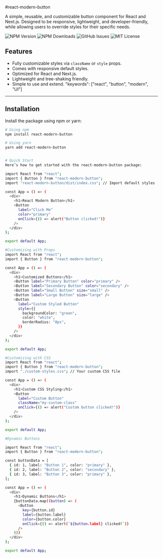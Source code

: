 #react-modern-button

A simple, reusable, and customizable button component for React and Next.js. Designed to be responsive, lightweight, and developer-friendly, while allowing users to override styles for their specific needs.


![NPM Version](https://img.shields.io/npm/v/react-modern-button)
![NPM Downloads](https://img.shields.io/npm/dt/react-modern-button)
![GitHub Issues](https://img.shields.io/github/issues/subodh001/react-modern-button)
![MIT License](https://img.shields.io/github/license/subodh001/react-modern-button)


## Features

- Fully customizable styles via `className` or `style` props.
- Comes with responsive default styles.
- Optimized for React and Next.js.
- Lightweight and tree-shaking friendly.
- Simple to use and extend.
"keywords": ["react", "button", "modern", "UI"]

---

## Installation

Install the package using npm or yarn:

```bash
# Using npm
npm install react-modern-button

# Using yarn
yarn add react-modern-button


# Quick Start
Here’s how to get started with the react-modern-button package:

import React from "react";
import { Button } from "react-modern-button";
import "react-modern-button/dist/index.css"; // Import default styles

const App = () => (
  <div>
    <h1>React Modern Button</h1>
    <Button
      label="Click Me"
      color="primary"
      onClick={() => alert("Button clicked!")}
    />
  </div>
);

export default App;

#Customizing with Props
import React from "react";
import { Button } from "react-modern-button";

const App = () => (
  <div>
    <h1>Customized Buttons</h1>
    <Button label="Primary Button" color="primary" />
    <Button label="Secondary Button" color="secondary" />
    <Button label="Small Button" size="small" />
    <Button label="Large Button" size="large" />
    <Button
      label="Custom Styled Button"
      style={{
        backgroundColor: "green",
        color: "white",
        borderRadius: "8px",
      }}
    />
  </div>
);

export default App;

#Customizing with CSS
import React from "react";
import { Button } from "react-modern-button";
import "./custom-styles.css"; // Your custom CSS file

const App = () => (
  <div>
    <h1>Custom CSS Styling</h1>
    <Button
      label="Custom Button"
      className="my-custom-class"
      onClick={() => alert("Custom button clicked!")}
    />
  </div>
);

export default App;

#Dynamic Buttons

import React from "react";
import { Button } from "react-modern-button";

const buttonData = [
  { id: 1, label: "Button 1", color: "primary" },
  { id: 2, label: "Button 2", color: "secondary" },
  { id: 3, label: "Button 3", color: "primary" },
];

const App = () => (
  <div>
    <h1>Dynamic Buttons</h1>
    {buttonData.map((button) => (
      <Button
        key={button.id}
        label={button.label}
        color={button.color}
        onClick={() => alert(`${button.label} clicked!`)}
      />
    ))}
  </div>
);

export default App;
